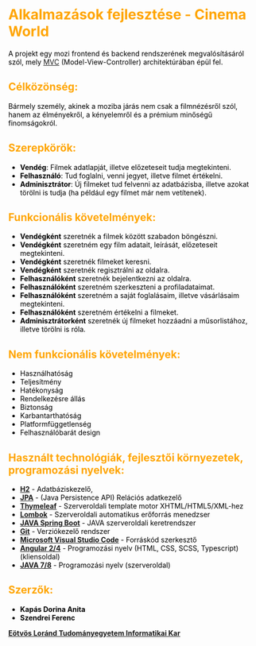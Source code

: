 <span style="color: black;">

# <span style="color:orange;">Alkalmazások fejlesztése - **Cinema World**</span>

A projekt egy mozi frontend és backend rendszerének megvalósításáról szól, mely [MVC](https://www.tutorialspoint.com/mvc_framework/mvc_framework_introduction.htm) (Model-View-Controller) architektúrában épül fel.

## <span style="color:orange;">Célközönség:</span>
Bármely személy, akinek a moziba járás nem csak a filmnézésről szól, hanem az élményekről, a kényelemről és a prémium minőségű finomságokról.

## <span style="color:orange;">Szerepkörök:</span>
+ **Vendég**: Filmek adatlapját, illetve előzeteseit tudja megtekinteni.
+ **Felhasználó**: Tud foglalni, venni jegyet, illetve filmet értékelni.
+ **Adminisztrátor**: Új filmeket tud felvenni az adatbázisba, illetve azokat törölni is tudja (ha például egy filmet már nem vetítenek).

## <span style="color:orange;">Funkcionális követelmények:</span>
+ **Vendégként** szeretnék a filmek között szabadon böngészni.
+ **Vendégként** szeretném egy film adatait, leírását, előzeteseit megtekinteni.
+ **Vendégként** szeretnék filmeket keresni.
+ **Vendégként** szeretnék regisztrálni az oldalra.
+ **Felhasználóként** szeretnék bejelentkezni az oldalra.
+ **Felhasználóként** szeretném szerkeszteni a profiladataimat.
+ **Felhasználóként** szeretném a saját foglalásaim, illetve vásárlásaim megtekinteni.
+ **Felhasználóként** szeretném értékelni a filmeket.
+ **Adminisztrátorként** szeretnék új filmeket hozzáadni a műsorlistához, illetve törölni is róla.

## <span style="color:orange;">Nem funkcionális követelmények:</span>
+ Használhatóság
+ Teljesítmény
+ Hatékonyság
+ Rendelkezésre állás
+ Biztonság
+ Karbantarthatóság
+ Platformfüggetlenség
+ Felhasználóbarát design

[//]: <> (Adatbázisok)
[//]: <> (UML diagram)

## <span style="color:orange;">Használt technológiák, fejlesztői környezetek, programozási nyelvek:</span>
+ [**H2**](http://www.h2database.com/html/tutorial.html) - Adatbáziskezelő,
+ [**JPA**](https://www.tutorialspoint.com/jpa/index.htm) - (Java Persistence API) Relációs adatkezelő
+ [**Thymeleaf**](http://www.thymeleaf.org/) - Szerveroldali template motor XHTML/HTML5/XML-hez
+ [**Lombok**](https://projectlombok.org/) - Szerveroldali automatikus erőforrás menedzser
+ [**JAVA Spring Boot**](https://projects.spring.io/spring-boot/) - JAVA szerveroldali keretrendszer
+ [**Git**](https://git-scm.com/) - Verziókezelő rendszer
+ [**Microsoft Visual Studio Code**](https://code.visualstudio.com/) - Forráskód szerkesztő
+ [**Angular 2/4**](https://angular.io/) - Programozási nyelv (HTML, CSS, SCSS, Typescript) (kliensoldal)
+ [**JAVA 7/8**](https://en.wikipedia.org/wiki/Java_(programming_language)) - Programozási nyelv (szerveroldal)

## <span style="color:orange;">Szerzők:</span>
+ **Kapás Dorina Anita**
+ **Szendrei Ferenc**

[**Eötvös Loránd Tudományegyetem Informatikai Kar**](inf.elte.hu)

</span>